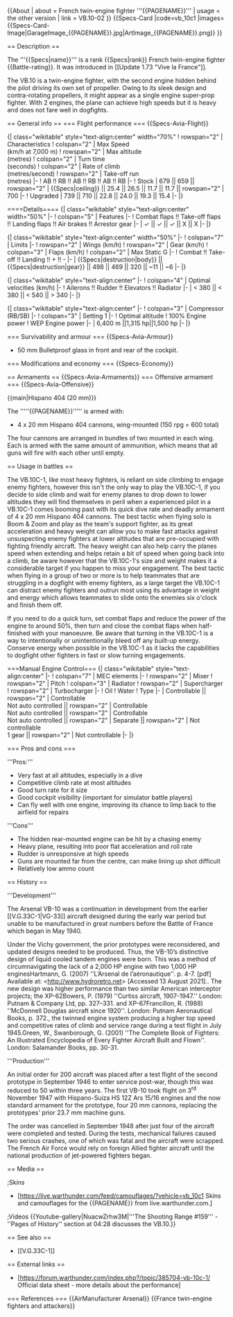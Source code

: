 {{About
| about = French twin-engine fighter '''{{PAGENAME}}'''
| usage = the other version
| link = VB.10-02
}}
{{Specs-Card
|code=vb_10c1
|images={{Specs-Card-Image|GarageImage_{{PAGENAME}}.jpg|ArtImage_{{PAGENAME}}.png}}
}}


== Description ==
<!-- ''In the description, the first part should be about the history of and the creation and combat usage of the aircraft, as well as its key features. In the second part, tell the reader about the aircraft in the game. Insert a screenshot of the vehicle, so that if the novice player does not remember the vehicle by name, he will immediately understand what kind of vehicle the article is talking about.'' -->
The '''{{Specs|name}}''' is a rank {{Specs|rank}} French twin-engine fighter {{Battle-rating}}. It was introduced in [[Update 1.73 "Vive la France"]].

The VB.10 is a twin-engine fighter, with the second engine hidden behind the pilot driving its own set of propeller. Owing to its sleek design and contra-rotating propellers, it might appear as a single engine super-prop fighter. With 2 engines, the plane can achieve high speeds but it is heavy and does not fare well in dogfights.

== General info ==
=== Flight performance ===
{{Specs-Avia-Flight}}
<!--''Describe how the aircraft behaves in the air. Speed, manoeuvrability, acceleration and allowable loads - these are the most important characteristics of the vehicle.''-->

{| class="wikitable" style="text-align:center" width="70%"
! rowspan="2" | Characteristics
! colspan="2" | Max Speed<br>(km/h at 7,000 m)
! rowspan="2" | Max altitude<br>(metres)
! colspan="2" | Turn time<br>(seconds)
! colspan="2" | Rate of climb<br>(metres/second)
! rowspan="2" | Take-off run<br>(metres)
|-
! AB !! RB !! AB !! RB !! AB !! RB
|-
! Stock
| 679 || 659 || rowspan="2" | {{Specs|ceiling}} || 25.4 || 26.5 || 11.7 || 11.7 || rowspan="2" | 700
|-
! Upgraded
| 739 || 710 || 22.8 || 24.0 || 19.3 || 15.4
|-
|}

====Details====
{| class="wikitable" style="text-align:center" width="50%"
|-
! colspan="5" | Features
|-
! Combat flaps !! Take-off flaps !! Landing flaps !! Air brakes !! Arrestor gear
|-
| ✓ || ✓ || ✓ || X || X     <!-- ✓ -->
|-
|}

{| class="wikitable" style="text-align:center" width="50%"
|-
! colspan="7" | Limits
|-
! rowspan="2" | Wings (km/h)
! rowspan="2" | Gear (km/h)
! colspan="3" | Flaps (km/h)
! colspan="2" | Max Static G
|-
! Combat !! Take-off !! Landing !! + !! -
|-
| {{Specs|destruction|body}} || {{Specs|destruction|gear}} || 498 || 469 || 320 || ~11 || ~6
|-
|}

{| class="wikitable" style="text-align:center"
|-
! colspan="4" | Optimal velocities (km/h)
|-
! Ailerons !! Rudder !! Elevators !! Radiator
|-
| < 380 || < 380 || < 540 || > 340
|-
|}

{| class="wikitable" style="text-align:center"
|-
! colspan="3" | Compressor (RB/SB)
|-
! colspan="3" | Setting 1
|-
! Optimal altitude
! 100% Engine power
! WEP Engine power
|-
| 6,400 m ||1,315 hp||1,500 hp
|-
|}

=== Survivability and armour ===
{{Specs-Avia-Armour}}
<!-- ''Examine the survivability of the aircraft. Note how vulnerable the structure is and how secure the pilot is, whether the fuel tanks are armoured, etc. Describe the armour, if there is any, and also mention the vulnerability of other critical aircraft systems.'' -->

* 50 mm Bulletproof glass in front and rear of the cockpit.

=== Modifications and economy ===
{{Specs-Economy}}

== Armaments ==
{{Specs-Avia-Armaments}}
=== Offensive armament ===
{{Specs-Avia-Offensive}}
<!-- ''Describe the offensive armament of the aircraft, if any. Describe how effective the cannons and machine guns are in a battle, and also what belts or drums are better to use. If there is no offensive weaponry, delete this subsection.'' -->
{{main|Hispano 404 (20 mm)}}

The '''''{{PAGENAME}}''''' is armed with:

* 4 x 20 mm Hispano 404 cannons, wing-mounted (150 rpg = 600 total)

The four cannons are arranged in bundles of two mounted in each wing. Each is armed with the same amount of ammunition, which means that all guns will fire with each other until empty.

== Usage in battles ==
<!-- ''Describe the tactics of playing in an aircraft, the features of using vehicles in a team and advice on tactics. Refrain from creating a "guide" - do not impose a single point of view, but instead, give the reader food for thought. Examine the most dangerous enemies and give recommendations on fighting them. If necessary, note the specifics of the game in different modes (AB, RB, SB).'' -->
The VB.10C-1, like most heavy fighters, is reliant on side climbing to engage enemy fighters, however this isn't the only way to play the VB.10C-1, if you decide to side climb and wait for enemy planes to drop down to lower altitudes they will find themselves in peril when a experienced pilot in a VB.10C-1 comes booming past with its quick dive rate and deadly armament of 4 x 20 mm Hispano 404 cannons. The best tactic when flying solo is Boom & Zoom and play as the team's support fighter, as its great acceleration and heavy weight can allow you to make fast attacks against unsuspecting enemy fighters at lower altitudes that are pre-occupied with fighting friendly aircraft. The heavy weight can also help carry the planes speed when extending and helps retain a bit of speed when going back into a climb, be aware however that the VB.10C-1's size and weight makes it a considerable target if you happen to miss your engagement. The best tactic when flying in a group of two or more is to help teammates that are struggling in a dogfight with enemy fighters, as a large target the VB.10C-1 can distract enemy fighters and outrun most using its advantage in weight and energy which allows teammates to slide onto the enemies six o'clock and finish them off.

If you need to do a quick turn, set combat flaps and reduce the power of the engine to around 50%, then turn and close the combat flaps when half-finished with your manoeuvre. Be aware that turning in the VB.10C-1 is a way to intentionally or unintentionally bleed off any built-up energy. Conserve energy when possible in the VB.10C-1 as it lacks the capabilities to dogfight other fighters in fast or slow turning engagements.   

===Manual Engine Control===
{| class="wikitable" style="text-align:center"
|-
! colspan="7" | MEC elements
|-
! rowspan="2" | Mixer
! rowspan="2" | Pitch
! colspan="3" | Radiator
! rowspan="2" | Supercharger
! rowspan="2" | Turbocharger
|-
! Oil
! Water
! Type
|-
| Controllable || rowspan="2" | Controllable<br>Not auto controlled || rowspan="2" | Controllable<br>Not auto controlled || rowspan="2" | Controllable<br>Not auto controlled || rowspan="2" | Separate || rowspan="2" | Not controllable<br>1 gear || rowspan="2" | Not controllable
|-
|}

=== Pros and cons ===
<!-- ''Summarize and briefly evaluate the vehicle in terms of its characteristics and combat effectiveness. Mark its pros and cons in the bulleted list. Try not to use more than 6 points for each of the characteristics. Avoid using categorical definitions such as "bad", "good" and the like - use substitutions with softer forms such as "inadequate" and "effective".'' -->

'''Pros:'''

* Very fast at all altitudes, especially in a dive
* Competitive climb rate at most altitudes 
* Good turn rate for it size
* Good cockpit visibility (important for simulator battle players)
* Can fly well with one engine, improving its chance to limp back to the airfield for repairs

'''Cons'''
* The hidden rear-mounted engine can be hit by a chasing enemy
* Heavy plane, resulting into poor flat acceleration and roll rate
* Rudder is unresponsive at high speeds
* Guns are mounted far from the centre, can make lining up shot difficult
* Relatively low ammo count

== History ==
<!-- ''Describe the history of the creation and combat usage of the aircraft in more detail than in the introduction. If the historical reference turns out to be too big, take it to a separate article, taking a link to the article about the vehicle and adding a block "/ History" (example: <nowiki>https://wiki.warthunder.com/(Vehicle-name)/History</nowiki>) and add a link to it here using the <code>main</code> template. Be sure to reference text and sources by using <code><nowiki><ref></ref></nowiki></code>, as well as adding them at the end of the article with <code><nowiki><references /></nowiki></code>. This section may also include the vehicle's dev blog entry (if applicable) and the in-game encyclopedia description (under <code><nowiki>=== Encyclopedia Info ===</nowiki></code>, also if applicable).'' -->
'''Development'''

The Arsenal VB-10 was a continuation in development from the earlier [[V.G.33C-1|VG-33]] aircraft designed during the early war period but unable to be manufactured in great numbers before the Battle of France which began in May 1940.

Under the Vichy government, the prior prototypes were reconsidered, and updated designs needed to be produced. Thus, the VB-10’s distinctive design of liquid cooled tandem engines were born. This was a method of circumnavigating the lack of a 2,000 HP engine with two 1,000 HP engines<ref>Hartmann, G. (2007) ''L’Arsenal de l’aéronautique''. p. 4-7. [pdf] Available at: <<nowiki>http://www.hydroretro.net</nowiki>> [Accessed 13 August 2021].</ref>. The new design was higher performance than two similar American interceptor projects; the XP-62<ref>Bowers, P. (1979) ''Curtiss aircraft, 1907-1947.'' London: Putnam & Company Ltd, pp. 327–331.</ref> and XP-67<ref>Francillon, R. (1988) ''McDonnell Douglas aircraft since 1920''. London: Putnam Aeronautical Books, p. 372.</ref>, the twinned engine system producing a higher top speed and competitive rates of climb and service range during a test flight in July 1945.<ref name=":0">Green, W., Swanborough, G. (2001) ''The Complete Book of Fighters: An Illustrated Encyclopedia of Every Fighter Aircraft Built and Flown''. London: Salamander Books, pp. 30-31.</ref>

'''Production'''

An initial order for 200 aircraft was placed after a test flight of the second prototype in September 1946 to enter service post-war, though this was reduced to 50 within three years. The first VB-10 took flight on 3<sup>rd</sup> November 1947 with Hispano-Suiza HS 12Z Ars 15/16 engines and the now standard armament for the prototype, four 20 mm cannons, replacing the prototypes' prior 23.7 mm machine guns.

The order was cancelled in September 1948 after just four of the aircraft were completed and tested. During the tests, mechanical failures caused two serious crashes, one of which was fatal and the aircraft were scrapped. The French Air Force would rely on foreign Allied fighter aircraft until the national production of jet-powered fighters began.<ref name=":0" />

== Media ==
<!-- ''Excellent additions to the article would be video guides, screenshots from the game, and photos.'' -->

;Skins

* [https://live.warthunder.com/feed/camouflages/?vehicle=vb_10c1 Skins and camouflages for the {{PAGENAME}} from live.warthunder.com.]

;Videos
{{Youtube-gallery|NuacwZrhw3M|'''The Shooting Range #159''' - ''Pages of History'' section at 04:28 discusses the VB.10.}}

== See also ==
<!-- ''Links to the articles on the War Thunder Wiki that you think will be useful for the reader, for example:''
* ''reference to the series of the aircraft;''
* ''links to approximate analogues of other nations and research trees.'' -->

* [[V.G.33C-1]]

== External links ==
<!--''Paste links to sources and external resources, such as:''
* ''topic on the official game forum;''
* ''other literature.''-->

* [https://forum.warthunder.com/index.php?/topic/385704-vb-10c-1/ Official data sheet - more details about the performance]

=== References ===
<references />{{AirManufacturer Arsenal}}
{{France twin-engine fighters and attackers}}